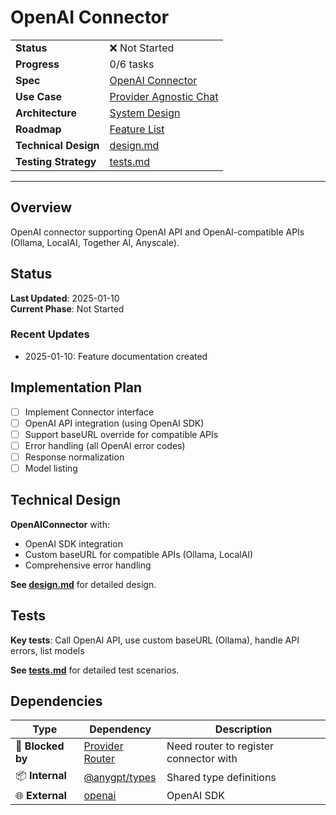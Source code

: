 # OpenAI Connector

| | |
|---|---|
| **Status** | ❌ Not Started |
| **Progress** | 0/6 tasks |
| **Spec** | [OpenAI Connector](../../../../products/anygpt/specs/README.md#provider-connectors) |
| **Use Case** | [Provider Agnostic Chat](../../../../products/anygpt/cases/provider-agnostic-chat.md) |
| **Architecture** | [System Design](../../architecture.md) |
| **Roadmap** | [Feature List](../../roadmap.md) |
| **Technical Design** | [design.md](./design.md) |
| **Testing Strategy** | [tests.md](./tests.md) |

---

## Overview

OpenAI connector supporting OpenAI API and OpenAI-compatible APIs (Ollama, LocalAI, Together AI, Anyscale).

## Status

**Last Updated**: 2025-01-10  
**Current Phase**: Not Started

### Recent Updates
- 2025-01-10: Feature documentation created

## Implementation Plan

- [ ] Implement Connector interface
- [ ] OpenAI API integration (using OpenAI SDK)
- [ ] Support baseURL override for compatible APIs
- [ ] Error handling (all OpenAI error codes)
- [ ] Response normalization
- [ ] Model listing

## Technical Design

**OpenAIConnector** with:
- OpenAI SDK integration
- Custom baseURL for compatible APIs (Ollama, LocalAI)
- Comprehensive error handling

**See [design.md](./design.md)** for detailed design.

## Tests

**Key tests**: Call OpenAI API, use custom baseURL (Ollama), handle API errors, list models

**See [tests.md](./tests.md)** for detailed test scenarios.

## Dependencies

| Type | Dependency | Description |
|------|------------|-------------|
| 🚫 **Blocked by** | [Provider Router](../1-2-provider-router/) | Need router to register connector with |
| 📦 **Internal** | [@anygpt/types](../../packages/types/) | Shared type definitions |
| 🌐 **External** | [openai](https://www.npmjs.com/package/openai) | OpenAI SDK |

